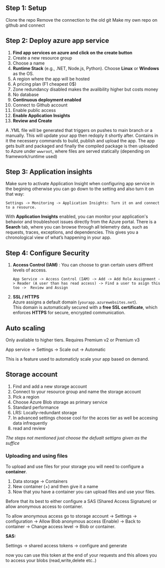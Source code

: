 ## Step 1: Setup

Clone the repo
Remove the connection to the old git
Make my own repo on github and connect

## Step 2: Deploy azure app service
1. **Find app services on azure and click on the create button**
2. Create a new resource group
3. Choose a name
4. **Runtime Stack** (e.g., .NET, Node.js, Python). Choose **Linux** or **Windows** as the OS.
5. A region where the app will be hosted
6. A pricing plan (F1 cheapest 0$)
7. Zone redundancy disabled makes the avalibility higher but costs money
8. No database
9. **Continuous deployment enabled**
10. Connect to Github account
11. Enable public access
12. **Enable Application Insights**
13. **Review and Create**

A .YML file will be generated that triggers on pushes to main branch or a manually. This will update your app then redoply it shortly after. Contains in it the necessery commands to build, publish and upload the app.
The app gets built and packaged and finally the compiled package is then uploaded to Azure under `wwwroot`, where files are served statically (depending on framework/runtime used)

## Step 3: Application insights 

Make sure to activate Application Insight when configuring app service in the begining otherwise you can go down to the setting and also turn it on that way:

    Settings -> Monitoring -> Application Insights: Turn it on and connect to a resource.
  
With **Application Insights** enabled, you can monitor your application's behavior and troubleshoot issues directly from the Azure portal.
There is a  **Search** tab, where you can browse through all telemetry data, such as requests, traces, exceptions, and dependencies. This gives you a chronological view of what’s happening in your app.

## Step 4: Configure Security

1. **Access Control (IAM)** : You can choose to gran certain users diffrent levels of access.

       App Service -> Access Control (IAM) -> Add -> Add Role Assignment -> Reader (A user than has read access) -> Find a user to asign this too ->  Review and Assign

2. **SSL / HTTPS**  
Azure assigns a default domain (`yourapp.azurewebsites.net`).  
This domain is automatically secured with a **free SSL certificate**, which enforces **HTTPS** for secure, encrypted communication.


## Auto scaling

Only avaliable to higher tiers. Requires Premium v2 or Premium v3

App service -> Settings -> Scale out -> Automatic

This is a feature used to automaticly scale your app based on demand.

## Storage account

1. Find and add a new storage account 
2. Connect to your resource group and name the storage account
3. Pick a region  
4. Choose Azure Blob storage as primary service 
5. Standard performance
6. LRS: Locally-redundant storage
7. In advanced settings choose cool for the acces tier as well be accesing data infrequently
8. read and review

*The steps not mentioned just choose the defualt settigns given as the suffice*

### Uploading and using files

To upload and use files for your storage you will need to configure a **container**.

1. Data storage -> Containers
2. New container (+) and then give it a name
3. Now that you have a container you can upload files and use your files.

Before that its best to either configure a SAS (Shared Access Signature) or allow anonymous access to container.

To allow anonymous access go to storage account -> Settings -> configuration -> Allow Blob anonymous access (Enable) -> Back to container -> Change access level -> Blob or container.

**SAS:**

Settings -> shared access tokens -> configure and generate

now you can use this token at the end of your requests and this allows you to access your blobs (read,write,delete etc..)





